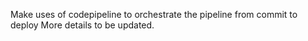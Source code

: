Make uses of codepipeline to orchestrate the pipeline from commit to deploy
More details to be updated.
